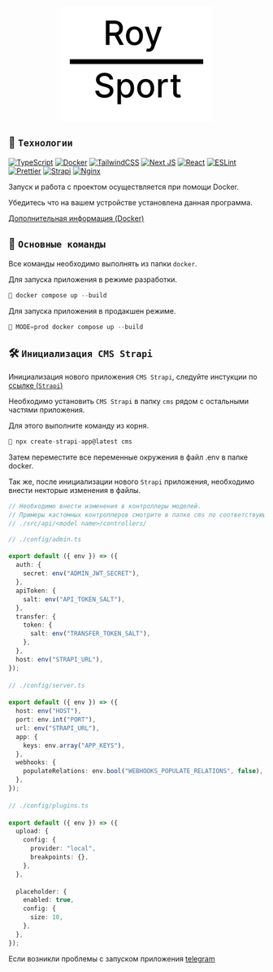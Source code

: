 <div style="display: flex; justify-content: center;"><img src="assets/Logo.png" width="300" height="225" /></div>

## 🧰 `Технологии`

[![TypeScript](https://img.shields.io/badge/typescript-%23007ACC.svg?style=for-the-badge&logo=typescript&logoColor=white)](https://www.typescriptlang.org/)
[![Docker](https://img.shields.io/badge/docker-%230db7ed.svg?style=for-the-badge&logo=docker&logoColor=white)](https://docs.docker.com/)
[![TailwindCSS](https://img.shields.io/badge/tailwindcss-%2338B2AC.svg?style=for-the-badge&logo=tailwind-css&logoColor=white)](https://tailwindcss.com/)
[![Next JS](https://img.shields.io/badge/Next-black?style=for-the-badge&logo=next.js&logoColor=white)](https://nextjs.org/docs)
[![React](https://img.shields.io/badge/react-%2320232a.svg?style=for-the-badge&logo=react&logoColor=%2361DAFB)](https://react.dev/)
[![ESLint](https://img.shields.io/badge/ESLint-4B3263?style=for-the-badge&logo=eslint&logoColor=white)](https://eslint.org/)
[![Prettier](https://img.shields.io/badge/Prettier-F7B93E?style=for-the-badge&logo=prettier&logoColor=white)](https://prettier.io/)
[![Strapi](https://img.shields.io/badge/strapi-%232E7EEA.svg?style=for-the-badge&logo=strapi&logoColor=white)](https://strapi.io/)
[![Nginx](https://img.shields.io/badge/nginx-%23009639.svg?style=for-the-badge&logo=nginx&logoColor=white)](https://nginx.org/ru/)

Запуск и работа с проектом осуществляется при помощи Docker.

Убедитесь что на вашем устройстве установлена данная программа.

[Дополнительная информация (Docker)](https://docs.docker.com/)

## 📢 `Основные команды`

Все команды необходимо выполнять из папки `docker`.

Для запуска приложения в режиме разработки.

```js
🚀 docker compose up --build
```

Для запуска приложения в продакшен режиме.

```js
🚀 MODE=prod docker compose up --build
```

## 🛠 `Инициализация CMS Strapi`

Инициализация нового приложения `CMS Strapi`, следуйте инстукции по [ссылке (`Strapi`)](https://docs.strapi.io/dev-docs/installation/cli)

Необходимо установить `CMS Strapi` в папку `cms` рядом с остальными частями приложения.

Для этого выполните команду из корня.

```js
🚀 npx create-strapi-app@latest cms
```

Затем переместите все переменные окружения в файл .env в папке docker.

Так же, после инициализации нового `Strapi` приложения, необходимо внести некторые изменения в файлы.

```ts
// Необходимо внести изменения в контроллеры моделей.
// Примеры кастомных контроллеров смотрите в папке cms по соответствующему пути.
// ./src/api/<model name>/controllers/
```

```ts
// ./config/admin.ts

export default ({ env }) => ({
  auth: {
    secret: env("ADMIN_JWT_SECRET"),
  },
  apiToken: {
    salt: env("API_TOKEN_SALT"),
  },
  transfer: {
    token: {
      salt: env("TRANSFER_TOKEN_SALT"),
    },
  },
  host: env("STRAPI_URL"),
});

// ./config/server.ts

export default ({ env }) => ({
  host: env("HOST"),
  port: env.int("PORT"),
  url: env("STRAPI_URL"),
  app: {
    keys: env.array("APP_KEYS"),
  },
  webhooks: {
    populateRelations: env.bool("WEBHOOKS_POPULATE_RELATIONS", false),
  },
});

// ./config/plugins.ts

export default ({ env }) => ({
  upload: {
    config: {
      provider: "local",
      breakpoints: {},
    },
  },

  placeholder: {
    enabled: true,
    config: {
      size: 10,
    },
  },
});
```

Если возникли проблемы с запуском приложения [telegram](https://t.me/maslinok)
